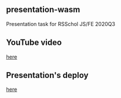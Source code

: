 ## presentation-wasm
Presentation task for RSSchol JS/FE 2020Q3

## YouTube video
[here](https://www.youtube.com/watch?v=KshJ3uidjVg)

## Presentation's deploy
[here](https://rolling-scopes-school.github.io/gooanq-JS2020Q3/presentation/)
